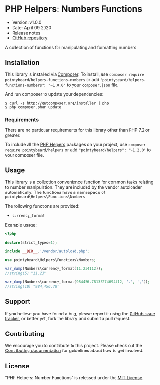 # PHP Helpers: Numbers Functions

-   Version: v1.0.0
-   Date: April 09 2020
-   [Release notes](https://github.com/pointybeard/helpers-functions-numbers/blob/master/CHANGELOG.md)
-   [GitHub repository](https://github.com/pointybeard/helpers-functions-numbers)

A collection of functions for manipulating and formatting numbers

## Installation

This library is installed via [Composer](http://getcomposer.org/). To install, use `composer require pointybeard/helpers-functions-numbers` or add `"pointybeard/helpers-functions-numbers": "~1.0.0"` to your `composer.json` file.

And run composer to update your dependencies:

    $ curl -s http://getcomposer.org/installer | php
    $ php composer.phar update

### Requirements

There are no particuar requirements for this library other than PHP 7.2 or greater.

To include all the [PHP Helpers](https://github.com/pointybeard/helpers) packages on your project, use `composer require pointybeard/helpers` or add `"pointybeard/helpers": "~1.2.0"` to your composer file.

## Usage

This library is a collection convenience function for common tasks relating to number manipulation. They are included by the vendor autoloader automatically. The functions have a namespace of `pointybeard\Helpers\Functions\Numbers`

The following functions are provided:

-   `currency_format`

Example usage:

```php
<?php

declare(strict_types=1);

include __DIR__.'/vendor/autoload.php';

use pointybeard\Helpers\Functions\Numbers;

var_dump(Numbers\currency_format(11.234112));
//string(5) "11.23"

var_dump(Numbers\currency_format(984456.78135274694112, '.', ','));
//string(10) "984,456.78"

```

## Support

If you believe you have found a bug, please report it using the [GitHub issue tracker](https://github.com/pointybeard/helpers-functions-numbers/issues),
or better yet, fork the library and submit a pull request.

## Contributing

We encourage you to contribute to this project. Please check out the [Contributing documentation](https://github.com/pointybeard/helpers-functions-numbers/blob/master/CONTRIBUTING.md) for guidelines about how to get involved.

## License

"PHP Helpers: Number Functions" is released under the [MIT License](http://www.opensource.org/licenses/MIT).
